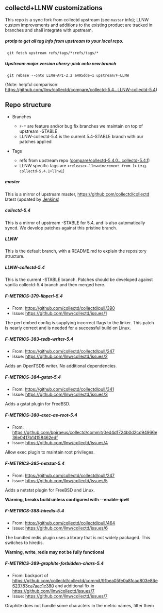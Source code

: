 ## collectd+LLNW customizations

This repo is a sync fork from collectd upstream (see `master` info); LLNW custom
improvements and additions to the existing product are tracked in branches and
shall integrate with upstream.

##### protip to get all tag info from upstream to your local repo.

     git fetch upstream refs/tags/*:refs/tags/*

##### Upstream major version cherry-pick onto new branch

     git rebase --onto LLNW-API-2.2 a495dde~1 upstream/F-LLNW

(Note: helpful comparison: https://github.com/llnw/collectd/compare/collectd-5.4...LLNW-collectd-5.4)

## Repo structure

* Branches
   * `F-*` are feature and/or bug fix branches we maintain on top of upstream
     -STABLE
   * LLNW-collectd-5.4 is the current 5.4-STABLE branch with our patches applied

*  Tags
   *  refs from upstream repo ([compare/collectd-5.4.0...collectd-5.4.1](https://github.com/llnw/collectd/compare/collectd-5.4.0...collectd-5.4.1))
   *  LLNW specific tags are `<release>-llnw<increment from 1>` (e.g. `collectd-5.4.1+llnw1`)

##### master

This is a mirror of upstream master,
https://github.com/collectd/collectd latest (updated by [Jenkins](https://build.llnw.net/view/SysDev-Metrics/job/SysDev-Metrics-collectd_upsteam_sync/))

##### collectd-5.4

This is a mirror of upstream -STABLE for 5.4, and is also automatically syncd.
We develop patches against this pristine branch.

##### LLNW

This is the default branch, with a README.md to explain the repository
structure.

##### LLNW-collectd-5.4

This is the current -STABLE branch.  Patches should be developed against
vanilla collectd-5.4 branch and then merged here.

##### F-METRICS-379-libperl-5.4

* From:  https://github.com/collectd/collectd/pull/390
* Issue: https://github.com/llnw/collectd/issues/1

The perl embed config is supplying incorrect flags to the linker.
This patch is nearly correct and is needed for a successful build on Linux.

##### F-METRICS-383-tsdb-writer-5.4

* From: https://github.com/collectd/collectd/pull/247
* Issue: https://github.com/llnw/collectd/issues/2

Adds an OpenTSDB writer.  No additional dependencies.

##### F-METRICS-384-gstat-5.4

* From: https://github.com/collectd/collectd/pull/341
* Issue: https://github.com/llnw/collectd/issues/3

Adds a gstat plugin for FreeBSD.

##### F-METRICS-380-exec-as-root-5.4

* From: https://github.com/bpiraeus/collectd/commit/0ed4d1724b0d2cd94966e36e0417b14158462edf
* Issue: https://github.com/llnw/collectd/issues/4

Allow exec plugin to maintain root privileges.

##### F-METRICS-385-netstat-5.4

* From: https://github.com/collectd/collectd/pull/247
* Issue: https://github.com/llnw/collectd/issues/5

Adds a netstat plugin for FreeBSD and Linux.

**Warning, breaks build unless configured with --enable-ipv6**

##### F-METRICS-388-hiredis-5.4

* From: https://github.com/collectd/collectd/pull/464
* Issue: https://github.com/llnw/collectd/issues/6

The bundled redis plugin uses a library that is not widely packaged.  This
switches to hiredis.

**Warning, write_redis may not be fully functional**

##### F-METRICS-389-graphite-forbidden-chars-5.4

* From: backport of
  https://github.com/collectd/collectd/commit/91bea05fe0a8fcad803e86e623783ca7aac1e380
  and additional fix in https://github.com/llnw/collectd/issues/7
* Issue: https://github.com/llnw/collectd/issues/7

Graphite does not handle some characters in the metric names, filter them
